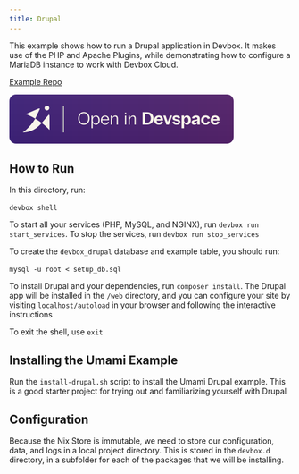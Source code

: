 ```yaml
---
title: Drupal
---
```


This example shows how to run a Drupal application in Devbox. It makes use of the PHP and Apache Plugins, while demonstrating how to configure a MariaDB instance to work with Devbox Cloud.

[Example Repo](https://github.com/jetify-com/devbox/tree/main/examples/stacks/drupal)

[![Open In Devbox.sh](../../../static/img/open-in-devspace.svg)](https://cloud.jetify.com/new/github.com/jetify-com/devbox?folder=examples/stacks/drupal)

## How to Run

In this directory, run:

`devbox shell`

To start all your services (PHP, MySQL, and NGINX), run `devbox run start_services`. To stop the services, run `devbox run stop_services`

To create the `devbox_drupal` database and example table, you should run:

`mysql -u root < setup_db.sql`

To install Drupal and your dependencies, run `composer install`. The Drupal app will be installed in the `/web` directory, and you can configure your site by visiting `localhost/autoload` in your browser and following the interactive instructions

To exit the shell, use `exit`

## Installing the Umami Example

Run the `install-drupal.sh` script to install the Umami Drupal example. This is a good starter project for trying out and familiarizing yourself with Drupal

## Configuration

Because the Nix Store is immutable, we need to store our configuration, data, and logs in a local project directory. This is stored in the `devbox.d` directory, in a subfolder for each of the packages that we will be installing.

